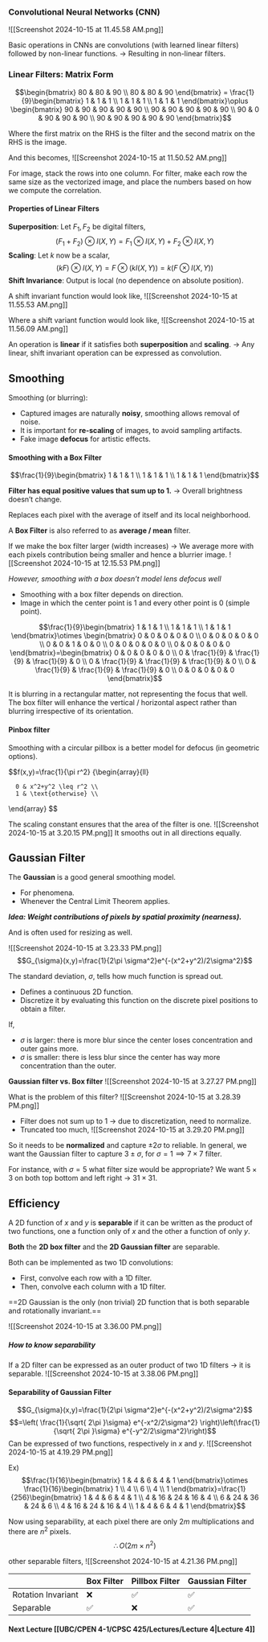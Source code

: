 ### Convolutional Neural Networks (CNN)
![[Screenshot 2024-10-15 at 11.45.58 AM.png]]

Basic operations in CNNs are convolutions (with learned linear filters) followed by non-linear functions. → Resulting in non-linear filters.


### Linear Filters: Matrix Form
$$\begin{bmatrix}
80 & 80 & 90 \\
80 & 80 & 90
\end{bmatrix} = \frac{1}{9}\begin{bmatrix}
1 & 1 & 1 \\
1 & 1 & 1 \\
1 & 1 & 1
\end{bmatrix}\oplus \begin{bmatrix}
90 & 90 & 90 & 90 & 90 \\
90 & 90 & 90 & 90 & 90  \\
90 & 0 & 90 & 90 & 90  \\
90 & 90 & 90 & 90 & 90 
\end{bmatrix}$$

Where the first matrix on the RHS is the filter and the second matrix on the RHS is the image.

And this becomes,
![[Screenshot 2024-10-15 at 11.50.52 AM.png]]

For image, stack the rows into one column. 
For filter, make each row the same size as the vectorized image, and place the numbers based on how we compute the correlation.

#### Properties of Linear Filters
**Superposition**: Let $F_{1},F_{2}$ be digital filters,
$$(F_{1}+F_{2})\otimes I(X,Y)=F_{1}\otimes I(X,Y)+F_{2}\otimes I(X,Y)$$
**Scaling**: Let $k$ now be a scalar,
$$(kF)\otimes I(X,Y)=F\otimes (kI(X,Y))=k(F\otimes I(X,Y))$$
**Shift Invariance**: Output is local (no dependence on absolute position).

A shift invariant function would look like,
![[Screenshot 2024-10-15 at 11.55.53 AM.png]]

Where a shift variant function would look like,
![[Screenshot 2024-10-15 at 11.56.09 AM.png]]

An operation is **linear** if it satisfies both **superposition** and **scaling**. → Any linear, shift invariant operation can be expressed as convolution.

## Smoothing
Smoothing (or blurring):
- Captured images are naturally **noisy**, smoothing allows removal of noise.
- It is important for **re-scaling** of images, to avoid sampling artifacts.
- Fake image **defocus** for artistic effects.

#### Smoothing with a Box Filter
$$\frac{1}{9}\begin{bmatrix}
1 & 1 & 1  \\
1 & 1 & 1 \\
1 & 1 & 1
\end{bmatrix}$$

**Filter has equal positive values that sum up to 1.**
→ Overall brightness doesn’t change.

Replaces each pixel with the average of itself and its local neighborhood.

A **Box Filter** is also referred to as **average / mean** filter.

If we make the box filter larger (width increases) → We average more with each pixels contribution being smaller and hence a blurrier image.
![[Screenshot 2024-10-15 at 12.15.53 PM.png]]

*However, smoothing with a box doesn’t model lens defocus well*
- Smoothing with a box filter depends on direction.
- Image in which the center point is 1 and every other point is 0 (simple point).

$$\frac{1}{9}\begin{bmatrix}
1 & 1 & 1 \\
1 & 1 & 1 \\
1 & 1 & 1
\end{bmatrix}\otimes \begin{bmatrix}
0 & 0 & 0 & 0 & 0 \\
0 & 0 & 0 & 0 & 0 \\
0 & 0 & 1 & 0 & 0  \\
0 & 0 & 0 & 0 & 0  \\
0 & 0 & 0 & 0 & 0
\end{bmatrix}=\begin{bmatrix}
0 & 0 & 0 & 0 & 0 \\
0 & \frac{1}{9} & \frac{1}{9} & \frac{1}{9} & 0 \\
0 & \frac{1}{9} & \frac{1}{9} & \frac{1}{9} & 0 \\
0 & \frac{1}{9} & \frac{1}{9} & \frac{1}{9} & 0 \\
0 & 0 & 0 & 0 & 0
\end{bmatrix}$$

It is blurring in a rectangular matter, not representing the focus that well.
The box filter will enhance the vertical / horizontal aspect rather than blurring irrespective of its orientation.

#### Pinbox filter
Smoothing with a circular pillbox is a better model for defocus (in geometric options).

$$f(x,y)=\frac{1}{\pi r^2}
\{\begin{array}{ll}
  
      0 & x^2+y^2 \leq r^2 \\
      1 & \text{otherwise} \\
  
\end{array}
$$

The scaling constant ensures that the area of the filter is one.
![[Screenshot 2024-10-15 at 3.20.15 PM.png]]
It smooths out in all directions equally.

## Gaussian Filter
The **Gaussian** is a good general smoothing model.
- For phenomena.
- Whenever the Central Limit Theorem applies.

***Idea: Weight contributions of pixels by spatial proximity (nearness).***

And is often used for resizing as well.

![[Screenshot 2024-10-15 at 3.23.33 PM.png]]
$$G_{\sigma}(x,y)=\frac{1}{2\pi \sigma^2}e^{-(x^2+y^2)/2\sigma^2}$$

The standard deviation, $\sigma$, tells how much function is spread out.
- Defines a continuous 2D function.
- Discretize it by evaluating this function on the discrete pixel positions to obtain a filter.

If,
- $\sigma$ is larger: there is more blur since the center loses concentration and outer gains more.
- $\sigma$ is smaller: there is less blur since the center has way more concentration than the outer.

**Gaussian filter vs. Box filter**
![[Screenshot 2024-10-15 at 3.27.27 PM.png]]

What is the problem of this filter?
![[Screenshot 2024-10-15 at 3.28.39 PM.png]]
- Filter does not sum up to 1 → due to discretization, need to normalize.
- Truncated too much, 
  ![[Screenshot 2024-10-15 at 3.29.20 PM.png]]

So it needs to be **normalized** and capture $\pm 2\sigma$ to reliable.
In general, we want the Gaussian filter to capture $3\pm \sigma$, for $\sigma=1 \implies 7\times {7} \text{ filter}$.


For instance, with $\sigma = 5$ what filter size would be appropriate?
We want $5\times 3$ on both top bottom and left right → $31\times 31$.

## Efficiency
A 2D function of $x$ and $y$ is **separable** if it can be written as the product of two functions, one a function only of $x$ and the other a function of only $y$.

**Both** the **2D box filter** and the **2D Gaussian filter** are separable.

Both can be implemented as two 1D convolutions:
- First, convolve each row with a 1D filter.
- Then, convolve each column with a 1D filter.

==2D Gaussian is the only (non trivial) 2D function that is both separable and rotationally invariant.==

![[Screenshot 2024-10-15 at 3.36.00 PM.png]]

##### How to know separability
If a 2D filter can be expressed as an outer product of two 1D filters → it is separable.
![[Screenshot 2024-10-15 at 3.38.06 PM.png]]

#### Separability of Gaussian Filter
$$G_{\sigma}(x,y)=\frac{1}{2\pi \sigma^2}e^{-(x^2+y^2)/2\sigma^2}$$
$$=\left( \frac{1}{\sqrt{ 2\pi }\sigma} e^{-x^2/2\sigma^2} \right)\left(\frac{1}{\sqrt{ 2\pi }\sigma} e^{-y^2/2\sigma^2}\right)$$
Can be expressed of two functions, respectively in $x$ and $y$.
![[Screenshot 2024-10-15 at 4.19.29 PM.png]]

Ex)
$$\frac{1}{16}\begin{bmatrix}
1 & 4 & 6 & 4 & 1
\end{bmatrix}\otimes \frac{1}{16}\begin{bmatrix}
1 \\
4 \\
6 \\
4 \\
1
\end{bmatrix}=\frac{1}{256}\begin{bmatrix}
1 & 4 & 6 & 4 & 1 \\
4 & 16 & 24 & 16 & 4 \\
6 & 24 & 36 & 24 & 6 \\
4 & 16 & 24 & 16 & 4 \\ 
1 & 4 & 6 & 4 & 1 
\end{bmatrix}$$

Now using separability, at each pixel there are only $2m$ multiplications and there are $n^2$ pixels.
$$\therefore O(2m\times n^2)$$

other separable filters,
![[Screenshot 2024-10-15 at 4.21.36 PM.png]]


|                    | Box Filter | Pillbox Filter | Gaussian Filter |
| ------------------ | ---------- | -------------- | --------------- |
| Rotation Invariant | ❌          | ✅              | ✅               |
| Separable          | ✅          | ❌              | ✅               |


#### Next Lecture [[UBC/CPEN 4-1/CPSC 425/Lectures/Lecture 4|Lecture 4]]
